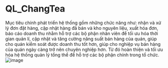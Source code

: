 # QL_ChangTea
Mục tiêu chính phát triển hệ thống gồm những chức năng như: nhận và xử lý đơn đặt hàng, cập nhật hàng đã bán và kho nguyên liệu, xuất hóa đơn, báo cáo doanh thu nhằm hỗ trợ các bộ phận nhân viên để tối ưu hóa thời gian quản lí, cập nhật và tăng cường năng suất bán hàng của quán, giúp cho quán kiểm soát được doanh thu tốt hơn, giúp cho nghiệp vụ bán hàng của quán ngày càng trở nên chuyên nghiệp hơn. Từ đó hoàn thiện và tối ưu hóa hệ thống quản lý tổng thể để hỗ trợ các bộ phận chính trong tổ chức. 
![image](https://github.com/user-attachments/assets/8b0aaf5f-e825-4b70-b767-b1d206975bb6)
